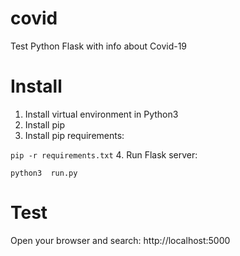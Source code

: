 # covid
Test Python Flask with info about Covid-19

# Install
1. Install virtual environment in Python3
2. Install pip
3. Install pip requirements:

```pip -r requirements.txt```
4. Run Flask server:

```python3  run.py```

# Test
Open your browser and search: http://localhost:5000
